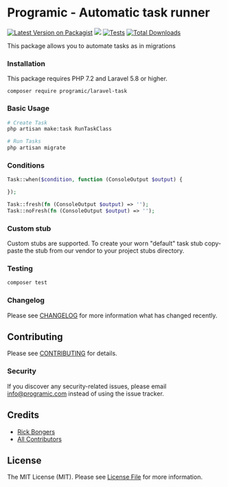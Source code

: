 # Programic - Automatic task runner

[![Latest Version on Packagist](https://img.shields.io/packagist/v/programic/laravel-task.svg?style=flat-square)](https://packagist.org/packages/programic/laravel-task)
![](https://github.com/programic/laravel-task/workflows/Run%20Tests/badge.svg?branch=master)
[![Tests](https://github.com/programic/laravel-task/actions/workflows/run-tests.yml/badge.svg?branch=master)](https://github.com/programic/laravel-task/actions/workflows/tests.yml)
[![Total Downloads](https://img.shields.io/packagist/dt/programic/laravel-task.svg?style=flat-square)](https://packagist.org/packages/programic/laravel-task)

This package allows you to automate tasks as in migrations

### Installation
This package requires PHP 7.2 and Laravel 5.8 or higher.

```
composer require programic/laravel-task
```

### Basic Usage
```bash
# Create Task
php artisan make:task RunTaskClass

# Run Tasks
php artisan migrate
```

### Conditions
```php
Task::when($condition, function (ConsoleOutput $output) {

});

Task::fresh(fn (ConsoleOutput $output) => '');
Task::noFresh(fn (ConsoleOutput $output) => '');
```

### Custom stub
Custom stubs are supported. To create your worn "default" task stub copy-paste the stub from our vendor to your project stubs directory.

### Testing
```bash
composer test
```

### Changelog

Please see [CHANGELOG](CHANGELOG.md) for more information what has changed recently.

## Contributing

Please see [CONTRIBUTING](CONTRIBUTING.md) for details.

### Security

If you discover any security-related issues, please email [info@programic.com](mailto:info@programic.com) instead of using the issue tracker.

## Credits

- [Rick Bongers](https://github.com/rbongers)
- [All Contributors](../../contributors)

## License

The MIT License (MIT). Please see [License File](LICENSE.md) for more information.
